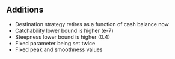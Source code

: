 ## Additions

* Destination strategy retires as a function of cash balance now
* Catchability lower bound is higher (e-7)
* Steepness lower bound is higher (0.4)
* Fixed parameter being set twice
* Fixed peak and smoothness values

